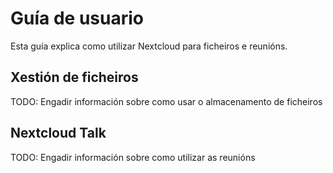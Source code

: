 # Guía de usuario

Esta guía explica como utilizar Nextcloud para ficheiros e reunións.

## Xestión de ficheiros

TODO: Engadir información sobre como usar o almacenamento de ficheiros

## Nextcloud Talk

TODO: Engadir información sobre como utilizar as reunións